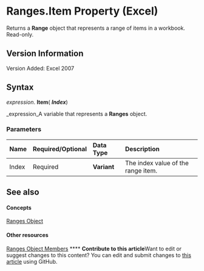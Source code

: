 
# Ranges.Item Property (Excel)

Returns a  **Range** object that represents a range of items in a workbook. Read-only.


## Version Information

Version Added: Excel 2007 


## Syntax

 _expression_. **Item**( **_Index_**)

 _expression_A variable that represents a  **Ranges** object.


### Parameters



|**Name**|**Required/Optional**|**Data Type**|**Description**|
|:-----|:-----|:-----|:-----|
|Index|Required| **Variant**|The index value of the range item.|

## See also


#### Concepts


 [Ranges Object](5d510c72-e27b-c04a-0d82-94af5dffd2f8.md)
#### Other resources


 [Ranges Object Members](98cd3a4e-ab6c-2821-4551-73b1d896d8df.md)
****   **Contribute to this article**Want to edit or suggest changes to this content? You can edit and submit changes to  [this article](https://github.com/jhershey00/VBA_Excel_Test/OpenXMLCon/articles/808d7bd4-81b7-3290-bbe4-758844e7eb85.md) using GitHub.

